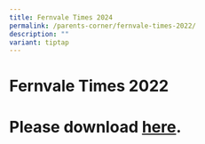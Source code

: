 ```yaml
---
title: Fernvale Times 2024
permalink: /parents-corner/fernvale-times-2022/
description: ""
variant: tiptap
---
```

# Fernvale Times 2022

# Please download [here](/files/fernvale%20times%202022_low%20res%202.pdf).